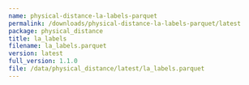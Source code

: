 ```yaml
---
name: physical-distance-la-labels-parquet
permalink: /downloads/physical-distance-la-labels-parquet/latest
package: physical_distance
title: la_labels
filename: la_labels.parquet
version: latest
full_version: 1.1.0
file: /data/physical_distance/latest/la_labels.parquet
---
```

